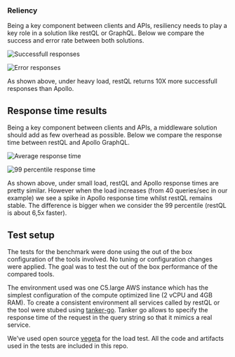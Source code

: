 ### Reliency

Being a key component between clients and APIs, resiliency needs to play a key role in a solution like restQL or GraphQL. Below we compare the success and error rate between both solutions.

![Successfull responses](https://docs.google.com/spreadsheets/d/e/2PACX-1vRuM9L7z60rDmjctuZzG4KdOD41JMwzXdwt_J-MyJYTpwi_TS4XjvkLwhrR3IK4rrBdj-J3kGWtSnu1/pubchart?oid=1261108315&format=image)

![Error responses](https://docs.google.com/spreadsheets/d/e/2PACX-1vRuM9L7z60rDmjctuZzG4KdOD41JMwzXdwt_J-MyJYTpwi_TS4XjvkLwhrR3IK4rrBdj-J3kGWtSnu1/pubchart?oid=1002516891&format=image)

As shown above, under heavy load, restQL returns 10X more successfull responses than Apollo.

## Response time results

Being a key component between clients and APIs, a middleware solution should add as few overhead as possible. Below we compare the response time between restQL and Apollo GraphQL.

![Average response time](https://docs.google.com/spreadsheets/d/e/2PACX-1vRuM9L7z60rDmjctuZzG4KdOD41JMwzXdwt_J-MyJYTpwi_TS4XjvkLwhrR3IK4rrBdj-J3kGWtSnu1/pubchart?oid=1622668985&format=image)

![99 percentile response time](https://docs.google.com/spreadsheets/d/e/2PACX-1vRuM9L7z60rDmjctuZzG4KdOD41JMwzXdwt_J-MyJYTpwi_TS4XjvkLwhrR3IK4rrBdj-J3kGWtSnu1/pubchart?oid=660505214&format=image)

As shown above, under small load, restQL and Apollo response times are pretty similar. However when the load increases (from 40 queries/sec in our example) we see a spike in Apollo response time whilst restQL remains stable. The difference is bigger when we consider the 99 percentile (restQL is about 6,5x faster).  

## Test setup

The tests for the benchmark were done using the out of the box configuration of the tools involved. No tuning or configuration changes were applied. The goal was to test the out of the box performance of the compared tools.

The environment used was one C5.large AWS instance which has the simplest configuration of the compute optimized line (2 vCPU and 4GB RAM). To create a consistent environment all services called by restQL or the tool were stubed using [tanker-go]( https://github.com/MachadoLhes/tanker-go). Tanker go allows to specify the response time of the request in the query string so that it mimics a real service.

We’ve used open source [vegeta](https://github.com/tsenart/vegeta) for the load test. All the code and artifacts used in the tests are included in this repo.







